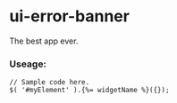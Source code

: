 # ui-error-banner
The best app ever.

### Useage:

```
// Sample code here.
$( '#myElement' ).{%= widgetName %}({});
```
